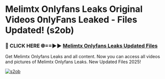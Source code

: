 # Melimtx Onlyfans Leaks Original Videos 0nlyFans Leaked - Files Updated! (s2ob)

<h3>🔴 CLICK HERE 🌐==►► <a href="https://best4dudes.click/HH4t6V" rel="nofollow">Melimtx Onlyfans Leaks Updated Files</a></h3>

Get Melimtx Onlyfans Leaks and all content. Now you can access all videos and pictures of Melimtx Onlyfans Leaks. New Updated Files 2025!

[![s2ob](https://github.com/user-attachments/assets/8c521d6e-e6e3-4a75-9320-d58ab9d79d5b)](https://best4dudes.click/HH4t6V)
